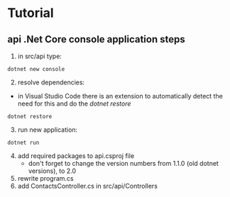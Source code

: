 # Tutorial #

## api .Net Core console application steps ##

1. in src/api type:
```
dotnet new console
```
2. resolve dependencies:
* in Visual Studio Code there is an extension to automatically detect the need for this and do the *dotnet restore*
```
dotnet restore
```
3. run new application:
```
dotnet run
```
4. add required packages to api.csproj file
    * don't forget to change the version numbers from 1.1.0 (old dotnet versions), to 2.0
5. rewrite program.cs
6. add ContactsController.cs in src/api/Controllers
